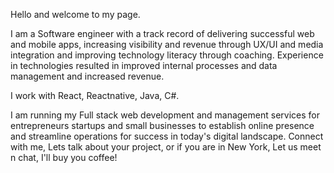 Hello and welcome to my page.

I am a Software engineer with a track record of delivering successful web and mobile apps, increasing visibility and revenue through UX/UI and media integration and improving technology literacy through coaching. Experience in technologies resulted in improved internal processes and data management and increased revenue. 

I work with React, Reactnative, Java, C#.

I am running my Full stack web development and management services for entrepreneurs  startups and small businesses to establish online presence and streamline operations for success in today's digital landscape. 
Connect with me, Lets talk about your project, or if you are in New York, Let us meet n chat, I'll buy you coffee!

<!---
ramziosta/ramziosta is a ✨ special ✨ repository because its `README.md` (this file) appears on your GitHub profile.
You can click the Preview link to take a look at your changes.
--->
